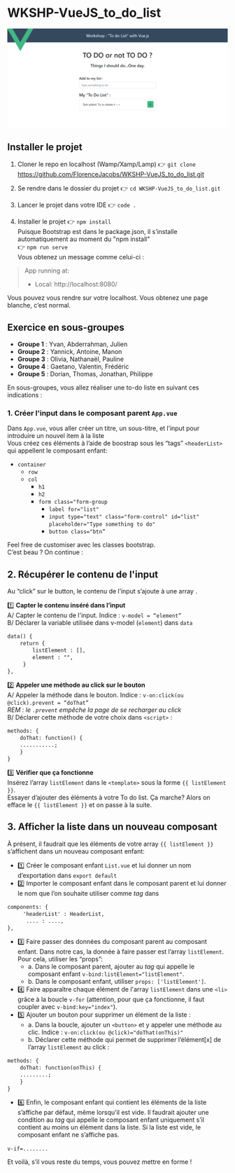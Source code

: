 # WKSHP-VueJS_to_do_list

![To do List preview](https://github.com/FlorenceJacobs/to_do_list_vueJS/blob/main/capture_to_do_list_vueJS.png?raw=true)

## Installer le projet
1. Cloner le repo en localhost (Wamp/Xamp/Lamp) :point_right: `git clone`
https://github.com/FlorenceJacobs/WKSHP-VueJS_to_do_list.git

2. Se rendre dans le dossier du projet
:point_right: `cd WKSHP-VueJS_to_do_list.git`

3. Lancer le projet dans votre IDE
:point_right: `code .`

4. Installer le projet
:point_right: `npm install`<br>
Puisque Bootstrap est dans le package.json, il s’installe automatiquement au moment du "npm install"<br>
:point_right: `npm run serve`<br>
Vous obtenez un message comme celui-ci :
> App running at:
>  - Local:   http://localhost:8080/<br>

Vous pouvez vous rendre sur votre localhost. Vous obtenez une page blanche, c’est normal.

## Exercice en sous-groupes

* **Groupe 1** : Yvan, Abderrahman, Julien
* **Groupe 2** : Yannick, Antoine, Manon
* **Groupe 3** : Olivia, Nathanaël, Pauline
* **Groupe 4** : Gaetano, Valentin, Frédéric
* **Groupe 5** : Dorian, Thomas, Jonathan, Philippe

En sous-groupes, vous allez réaliser une to-do liste en suivant ces indications :

### 1. Créer l'input dans le composant parent **`App.vue`** 
Dans `App.vue`, vous aller créer un titre, un sous-titre, et l’input pour introduire un nouvel item à la liste<br>
Vous créez ces éléments à l’aide de boostrap sous les “tags” `<headerList>` qui appellent le composant enfant:

- `container`
  - `row`
  - `col`
     - `h1`
     - `h2`
     - `form class="form-group`
        - `label for="list"`
        - `input type="text" class="form-control" id="list" placeholder="Type something to do"`
        - `button class="btn”`

Feel free de customiser avec les classes bootstrap.<br>
C’est beau ? On continue :

## 2. Récupérer le contenu de l'input

Au “click” sur le button, le contenu de l’input s’ajoute à une array .

:one: **Capter le contenu inséré dans l’input**<br>
A/ Capter le contenu de l'input. Indice : `v-model = “element”`<br>
B/ Déclarer la variable utilisée dans v-model (`element`) dans `data`<br>
```
data() {
    return {
        listElement : [],
        element : "",
     }
},
```
   
:two: **Appeler une méthode au click sur le bouton**<br>
A/ Appeler la méthode dans le bouton. Indice : `v-on:click(ou @click).prevent = “doThat”`<br>
*REM : le `.prevent` empêche la page de se recharger au click*<br>
B/ Déclarer cette méthode de votre choix dans `<script>` :
```
methods: {
    doThat: function() {
    ...........;
    }
}
```
  
:three: **Vérifier que ça fonctionne**<br>
Insérez l’array `listElement` dans le `<template>` sous la forme `{{ listElement }}`.<br>
Essayer d’ajouter des éléments à votre To do list. Ça marche? Alors on efface le `{{ listElement }}` et on passe à la suite.<br>


## 3. Afficher la liste dans un nouveau composant
À présent, il faudrait que les éléments de votre array `{{ listElement }}` s’affichent dans un nouveau composant enfant:
  - :one: Créer le composant enfant `List.vue` et lui donner un nom d’exportation dans `export default`
  - :two: Importer le composant enfant dans le composant parent et lui donner le nom que l’on souhaite utiliser comme *tag* dans <br>
 ```
 components: {
      'headerList' : HeaderList,
       .... : ....,
},
```

  - :three: Faire passer des données du composant parent au composant enfant. Dans notre cas, la donnée à faire passer est l’array `listElement`. Pour cela, utiliser les “props”:
      - a. Dans le composant parent, ajouter au *tag* qui appelle le composant enfant `v-bind:listElement="listElement"`.
      - b. Dans le composant enfant, utiliser `props: ['listElement']`.
  - :four: Faire apparaître chaque élément de l'array `listElement` dans une `<li>` grâce à la boucle `v-for` (attention, pour que ça fonctionne, il faut coupler avec `v-bind:key="index"`).
  - :five: Ajouter un bouton pour supprimer un élément de la liste :
      - a. Dans la boucle, ajouter un `<button>` et y appeler une méthode au clic. Indice : `v-on:click(ou @click)="doThat(onThis)"`
      - b. Déclarer cette méthode qui permet de supprimer l’élément[x] de l’array `listElement` au click :
```
methods: {
    doThat: function(onThis) {
    .........;
    }
}
```

- :six: Enfin, le composant enfant qui contient les éléments de la liste s’affiche par défaut, même lorsqu'il est vide. Il faudrait ajouter une condition au *tag* qui appelle le composant enfant uniquement s’il contient au moins un élément dans la liste. Si la liste est vide, le composant enfant ne s’affiche pas.

`v-if=........`

Et voilà, s’il vous reste du temps, vous pouvez mettre en forme !

